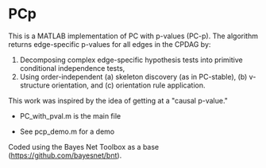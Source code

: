 # PCp

This is a MATLAB implementation of PC with p-values (PC-p). The algorithm returns edge-specific p-values for all edges in the CPDAG by:

1. Decomposing complex edge-specific hypothesis tests into primitive conditional independence tests,
2. Using order-independent (a) skeleton discovery (as in PC-stable), (b) v-structure orientation, and (c) orientation rule application.

This work was inspired by the idea of getting at a "causal p-value."

- PC_with_pval.m is the main file

- See pcp_demo.m for a demo

Coded using the Bayes Net Toolbox as a base (https://github.com/bayesnet/bnt).

